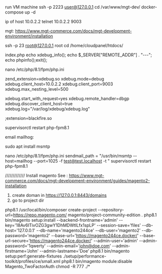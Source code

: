 
run VM machine
ssh -p 2223 user@127.0.0.1
cd /var/www/mgt-dev/
docker-compose up -d



ip of host
10.0.2.2
telnet 10.0.2.2 9003



mgt: https://www.mgt-commerce.com/docs/mgt-development-environment/installation


ssh -p 23 root@127.0.0.1
root
cd /home/cloudpanel/htdocs/


index.php
echo xdebug_info();
echo  $_SERVER["REMOTE_ADDR"] . "---";
echo phpinfo();exit();


nano /etc/php/8.1/fpm/php.ini


zend_extension=xdebug.so
xdebug.mode=debug
xdebug.client_host=10.0.2.2
xdebug.client_port=9003
xdebug.max_nesting_level=500


xdebug.start_with_request=yes
xdebug.remote_handler=dbgp
xdebug.discover_client_host=true
xdebug.log="/var/log/xdebug/xdebug.log"

;extension=blackfire.so


supervisorctl restart php-fpm8.1


email mailhog:


sudo apt install msmtp

nano /etc/php/8.1/fpm/php.ini
sendmail_path = "/usr/bin/msmtp --host=mailhog --port=1025 -f test@test.localhost -t "
supervisorctl restart php-fpm8.1

/////////////
Install magento 
See : https://www.mgt-commerce.com/docs/mgt-development-environment/guides/magento2-installation

1. create doman in https://127.0.0.1:8443/domains
2. go to project dir

php8.1 /usr/local/bin/composer create-project --repository-url=https://repo.magento.com/ magento/project-community-edition .
php8.1 bin/magento setup:install --backend-frontname='admin' --key='18Av6ITivOZG3gwY1DhMDWtlLfx1spLP' --session-save='files' --db-host='127.0.0.1' --db-name='magento244ce' --db-user='magento2' --db-password='magento2' --base-url='https://magento244ce.docker/' --base-url-secure='https://magento244ce.docker/' --admin-user='admin' --admin-password='1qwerty' --admin-email='john@doe.com' --admin-firstname='John' --admin-lastname='Doe'
php8.1 bin/magento setup:perf:generate-fixtures ./setup/performance-toolkit/profiles/ce/small.xml
php8.1 bin/magento module:disable Magento_TwoFactorAuth
chmod -R 777 ./*
